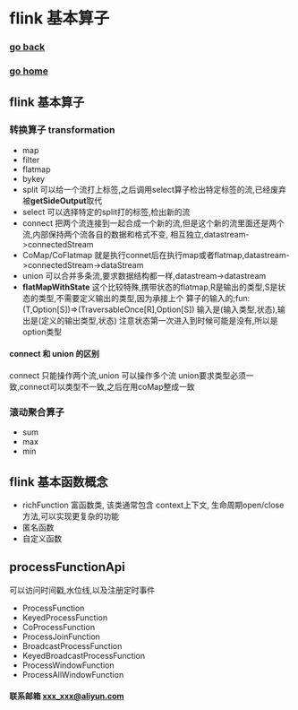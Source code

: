 #  flink 基本算子
### [go back](/x2q/flink/flink)      
### [go home](/x2q)      

## flink 基本算子
### 转换算子 transformation
+ map
+ filter
+ flatmap
+ bykey
+ split 可以给一个流打上标签,之后调用select算子检出特定标签的流,已经废弃被**getSideOutput**取代
+ select 可以选择特定的split打的标签,检出新的流
+ connect 把两个流连接到一起合成一个新的流,但是这个新的流里面还是两个流,内部保持两个流各自的数据和格式不变,
相互独立,datastream->connectedStream
+ CoMap/CoFlatmap 就是执行connet后在执行map或者flatmap,datastream->connectedStream->dataStream
+ union 可以合并多条流,要求数据结构都一样,datastream->datastream
+ **flatMapWithState** 这个比较特殊,携带状态的flatmap,R是输出的类型,S是状态的类型,不需要定义输出的类型,因为承接上个
算子的输入的;fun:(T,Option[S])=>(TraversableOnce[R],Option[S]) 输入是(输入类型,状态),输出是(定义的输出类型,状态)
注意状态第一次进入到时候可能是没有,所以是option类型
#### connect 和 union 的区别  
connect 只能操作两个流,union 可以操作多个流
union要求类型必须一致,connect可以类型不一致,之后在用coMap整成一致
### 滚动聚合算子
+ sum
+ max
+ min
## flink 基本函数概念
+ richFunction 富函数类, 该类通常包含 context上下文, 生命周期open/close方法,可以实现更复杂的功能
+ 匿名函数
+ 自定义函数

## processFunctionApi
可以访问时间戳,水位线,以及注册定时事件
+ ProcessFunction
+ KeyedProcessFunction
+ CoProcessFunction
+ ProcessJoinFunction
+ BroadcastProcessFunction
+ KeyedBroadcastProcessFunction
+ ProcessWindowFunction
+ ProcessAllWindowFunction

#### 联系邮箱 xxx_xxx@aliyun.com